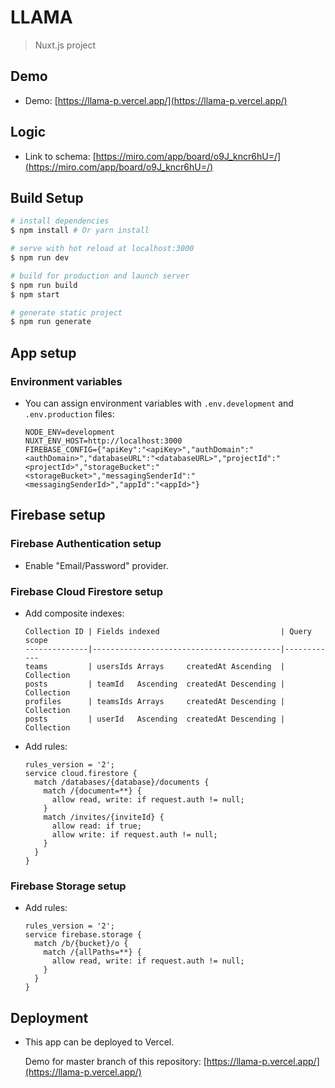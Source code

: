 # LLAMA

> Nuxt.js project

## Demo

- Demo: [https://llama-p.vercel.app/](https://llama-p.vercel.app/)

## Logic

- Link to schema: [https://miro.com/app/board/o9J_kncr6hU=/](https://miro.com/app/board/o9J_kncr6hU=/)

## Build Setup

``` bash
# install dependencies
$ npm install # Or yarn install

# serve with hot reload at localhost:3000
$ npm run dev

# build for production and launch server
$ npm run build
$ npm start

# generate static project
$ npm run generate
```

## App setup

### Environment variables

- You can assign environment variables with `.env.development` and `.env.production` files:

  ```
  NODE_ENV=development
  NUXT_ENV_HOST=http://localhost:3000
  FIREBASE_CONFIG={"apiKey":"<apiKey>","authDomain":"<authDomain>","databaseURL":"<databaseURL>","projectId":"<projectId>","storageBucket":"<storageBucket>","messagingSenderId":"<messagingSenderId>","appId":"<appId>"}
  ```
  
## Firebase setup

### Firebase Authentication setup

- Enable "Email/Password" provider.

### Firebase Cloud Firestore setup

- Add composite indexes:

  ```
  Collection ID | Fields indexed                           | Query scope
  --------------|------------------------------------------|------------
  teams         | usersIds Arrays     createdAt Ascending  | Collection
  posts         | teamId   Ascending  createdAt Descending | Collection
  profiles      | teamsIds Arrays     createdAt Descending | Collection
  posts         | userId   Ascending  createdAt Descending | Collection
  ```

- Add rules:

  ```
  rules_version = '2';
  service cloud.firestore {
    match /databases/{database}/documents {
      match /{document=**} {
        allow read, write: if request.auth != null;
      }
      match /invites/{inviteId} {
        allow read: if true;
        allow write: if request.auth != null;
      }
    }
  }
  ```

### Firebase Storage setup

- Add rules:

  ```
  rules_version = '2';
  service firebase.storage {
    match /b/{bucket}/o {
      match /{allPaths=**} {
        allow read, write: if request.auth != null;
      }
    }
  }
  ```

## Deployment

- This app can be deployed to Vercel.

  Demo for master branch of this repository: [https://llama-p.vercel.app/](https://llama-p.vercel.app/)
